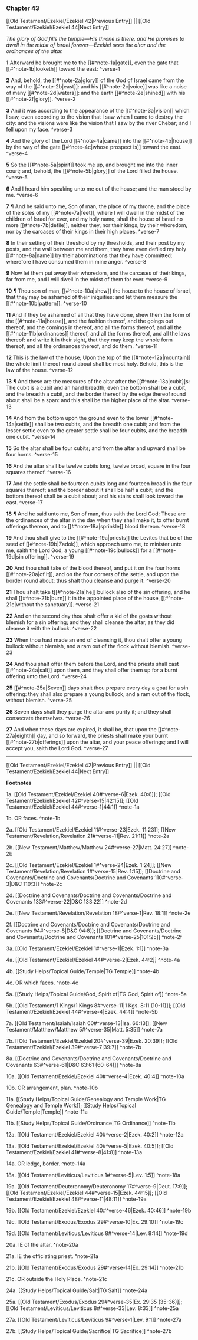 ### Chapter 43

[[Old Testament/Ezekiel/Ezekiel 42|Previous Entry]]  ||  [[Old Testament/Ezekiel/Ezekiel 44|Next Entry]]

*The glory of God fills the temple—His throne is there, and He promises to dwell in the midst of Israel forever—Ezekiel sees the altar and the ordinances of the altar.*

**1**  Afterward he brought me to the [[#^note-1a|gate]], even the gate that [[#^note-1b|looketh]] toward the east: ^verse-1

**2**  And, behold, the [[#^note-2a|glory]] of the God of Israel came from the way of the [[#^note-2b|east]]: and his [[#^note-2c|voice]] was like a noise of many [[#^note-2d|waters]]: and the earth [[#^note-2e|shined]] with his [[#^note-2f|glory]]. ^verse-2

**3**  And it was according to the appearance of the [[#^note-3a|vision]] which I saw, even according to the vision that I saw when I came to destroy the city: and the visions were like the vision that I saw by the river Chebar; and I fell upon my face. ^verse-3

**4**  And the glory of the Lord [[#^note-4a|came]] into the [[#^note-4b|house]] by the way of the gate [[#^note-4c|whose prospect is]] toward the east. ^verse-4

**5**  So the [[#^note-5a|spirit]] took me up, and brought me into the inner court; and, behold, the [[#^note-5b|glory]] of the Lord filled the house. ^verse-5

**6**  And I heard him speaking unto me out of the house; and the man stood by me. ^verse-6

**7**  ¶ And he said unto me, Son of man, the place of my throne, and the place of the soles of my [[#^note-7a|feet]], where I will dwell in the midst of the children of Israel for ever, and my holy name, shall the house of Israel no more [[#^note-7b|defile]], neither they, nor their kings, by their whoredom, nor by the carcases of their kings in their high places. ^verse-7

**8**  In their setting of their threshold by my thresholds, and their post by my posts, and the wall between me and them, they have even defiled my holy [[#^note-8a|name]] by their abominations that they have committed: wherefore I have consumed them in mine anger. ^verse-8

**9**  Now let them put away their whoredom, and the carcases of their kings, far from me, and I will dwell in the midst of them for ever. ^verse-9

**10**  ¶ Thou son of man, [[#^note-10a|shew]] the house to the house of Israel, that they may be ashamed of their iniquities: and let them measure the [[#^note-10b|pattern]]. ^verse-10

**11**  And if they be ashamed of all that they have done, shew them the form of the [[#^note-11a|house]], and the fashion thereof, and the goings out thereof, and the comings in thereof, and all the forms thereof, and all the [[#^note-11b|ordinances]] thereof, and all the forms thereof, and all the laws thereof: and write it in their sight, that they may keep the whole form thereof, and all the ordinances thereof, and do them. ^verse-11

**12**  This is the law of the house; Upon the top of the [[#^note-12a|mountain]] the whole limit thereof round about shall be most holy. Behold, this is the law of the house. ^verse-12

**13**  ¶ And these are the measures of the altar after the [[#^note-13a|cubit]]s: The cubit is a cubit and an hand breadth; even the bottom shall be a cubit, and the breadth a cubit, and the border thereof by the edge thereof round about shall be a span: and this shall be the higher place of the altar. ^verse-13

**14**  And from the bottom upon the ground even to the lower [[#^note-14a|settle]] shall be two cubits, and the breadth one cubit; and from the lesser settle even to the greater settle shall be four cubits, and the breadth one cubit. ^verse-14

**15**  So the altar shall be four cubits; and from the altar and upward shall be four horns. ^verse-15

**16**  And the altar shall be twelve cubits long, twelve broad, square in the four squares thereof. ^verse-16

**17**  And the settle shall be fourteen cubits long and fourteen broad in the four squares thereof; and the border about it shall be half a cubit; and the bottom thereof shall be a cubit about; and his stairs shall look toward the east. ^verse-17

**18**  ¶ And he said unto me, Son of man, thus saith the Lord God; These are the ordinances of the altar in the day when they shall make it, to offer burnt offerings thereon, and to [[#^note-18a|sprinkle]] blood thereon. ^verse-18

**19**  And thou shalt give to the [[#^note-19a|priests]] the Levites that be of the seed of [[#^note-19b|Zadok]], which approach unto me, to minister unto me, saith the Lord God, a young [[#^note-19c|bullock]] for a [[#^note-19d|sin offering]]. ^verse-19

**20**  And thou shalt take of the blood thereof, and put it on the four horns [[#^note-20a|of it]], and on the four corners of the settle, and upon the border round about: thus shalt thou cleanse and purge it. ^verse-20

**21**  Thou shalt take t[[#^note-21a|he]] bullock also of the sin offering, and he shall [[#^note-21b|burn]] it in the appointed place of the house, [[#^note-21c|without the sanctuary]]. ^verse-21

**22**  And on the second day thou shalt offer a kid of the goats without blemish for a sin offering; and they shall cleanse the altar, as they did cleanse it with the bullock. ^verse-22

**23**  When thou hast made an end of cleansing it, thou shalt offer a young bullock without blemish, and a ram out of the flock without blemish. ^verse-23

**24**  And thou shalt offer them before the Lord, and the priests shall cast [[#^note-24a|salt]] upon them, and they shall offer them up for a burnt offering unto the Lord. ^verse-24

**25**  [[#^note-25a|Seven]] days shalt thou prepare every day a goat for a sin offering: they shall also prepare a young bullock, and a ram out of the flock, without blemish. ^verse-25

**26**  Seven days shall they purge the altar and purify it; and they shall consecrate themselves. ^verse-26

**27**  And when these days are expired, it shall be, that upon the [[#^note-27a|eighth]] day, and so forward, the priests shall make your burnt [[#^note-27b|offerings]] upon the altar, and your peace offerings; and I will accept you, saith the Lord God. ^verse-27


---
[[Old Testament/Ezekiel/Ezekiel 42|Previous Entry]]  ||  [[Old Testament/Ezekiel/Ezekiel 44|Next Entry]]


**Footnotes**


1a. [[Old Testament/Ezekiel/Ezekiel 40#^verse-6|Ezek. 40:6]]; [[Old Testament/Ezekiel/Ezekiel 42#^verse-15|42:15]]; [[Old Testament/Ezekiel/Ezekiel 44#^verse-1|44:1]] ^note-1a

1b. OR faces. ^note-1b

2a. [[Old Testament/Ezekiel/Ezekiel 11#^verse-23|Ezek. 11:23]]; [[New Testament/Revelation/Revelation 21#^verse-11|Rev. 21:11]] ^note-2a

2b. [[New Testament/Matthew/Matthew 24#^verse-27|Matt. 24:27]] ^note-2b

2c. [[Old Testament/Ezekiel/Ezekiel 1#^verse-24|Ezek. 1:24]]; [[New Testament/Revelation/Revelation 1#^verse-15|Rev. 1:15]]; [[Doctrine and Covenants/Doctrine and Covenants/Doctrine and Covenants 110#^verse-3|D&C 110:3]] ^note-2c

2d. [[Doctrine and Covenants/Doctrine and Covenants/Doctrine and Covenants 133#^verse-22|D&C 133:22]] ^note-2d

2e. [[New Testament/Revelation/Revelation 18#^verse-1|Rev. 18:1]] ^note-2e

2f. [[Doctrine and Covenants/Doctrine and Covenants/Doctrine and Covenants 94#^verse-8|D&C 94:8]]; [[Doctrine and Covenants/Doctrine and Covenants/Doctrine and Covenants 101#^verse-25|101:25]] ^note-2f

3a. [[Old Testament/Ezekiel/Ezekiel 1#^verse-1|Ezek. 1:1]] ^note-3a

4a. [[Old Testament/Ezekiel/Ezekiel 44#^verse-2|Ezek. 44:2]] ^note-4a

4b. [[Study Helps/Topical Guide/Temple|TG Temple]] ^note-4b

4c. OR which faces. ^note-4c

5a. [[Study Helps/Topical Guide/God, Spirit of|TG God, Spirit of]] ^note-5a

5b. [[Old Testament/1 Kings/1 Kings 8#^verse-11|1 Kgs. 8:11 (10-11)]]; [[Old Testament/Ezekiel/Ezekiel 44#^verse-4|Ezek. 44:4]] ^note-5b

7a. [[Old Testament/Isaiah/Isaiah 60#^verse-13|Isa. 60:13]]; [[New Testament/Matthew/Matthew 5#^verse-35|Matt. 5:35]] ^note-7a

7b. [[Old Testament/Ezekiel/Ezekiel 20#^verse-39|Ezek. 20:39]]; [[Old Testament/Ezekiel/Ezekiel 39#^verse-7|39:7]] ^note-7b

8a. [[Doctrine and Covenants/Doctrine and Covenants/Doctrine and Covenants 63#^verse-61|D&C 63:61 (60-64)]] ^note-8a

10a. [[Old Testament/Ezekiel/Ezekiel 40#^verse-4|Ezek. 40:4]] ^note-10a

10b. OR arrangement, plan. ^note-10b

11a. [[Study Helps/Topical Guide/Genealogy and Temple Work|TG Genealogy and Temple Work]]; [[Study Helps/Topical Guide/Temple|Temple]] ^note-11a

11b. [[Study Helps/Topical Guide/Ordinance|TG Ordinance]] ^note-11b

12a. [[Old Testament/Ezekiel/Ezekiel 40#^verse-2|Ezek. 40:2]] ^note-12a

13a. [[Old Testament/Ezekiel/Ezekiel 40#^verse-5|Ezek. 40:5]]; [[Old Testament/Ezekiel/Ezekiel 41#^verse-8|41:8]] ^note-13a

14a. OR ledge, border. ^note-14a

18a. [[Old Testament/Leviticus/Leviticus 1#^verse-5|Lev. 1:5]] ^note-18a

19a. [[Old Testament/Deuteronomy/Deuteronomy 17#^verse-9|Deut. 17:9]]; [[Old Testament/Ezekiel/Ezekiel 44#^verse-15|Ezek. 44:15]]; [[Old Testament/Ezekiel/Ezekiel 48#^verse-11|48:11]] ^note-19a

19b. [[Old Testament/Ezekiel/Ezekiel 40#^verse-46|Ezek. 40:46]] ^note-19b

19c. [[Old Testament/Exodus/Exodus 29#^verse-10|Ex. 29:10]] ^note-19c

19d. [[Old Testament/Leviticus/Leviticus 8#^verse-14|Lev. 8:14]] ^note-19d

20a. IE of the altar. ^note-20a

21a. IE the officiating priest. ^note-21a

21b. [[Old Testament/Exodus/Exodus 29#^verse-14|Ex. 29:14]] ^note-21b

21c. OR outside the Holy Place. ^note-21c

24a. [[Study Helps/Topical Guide/Salt|TG Salt]] ^note-24a

25a. [[Old Testament/Exodus/Exodus 29#^verse-35|Ex. 29:35 (35-36)]]; [[Old Testament/Leviticus/Leviticus 8#^verse-33|Lev. 8:33]] ^note-25a

27a. [[Old Testament/Leviticus/Leviticus 9#^verse-1|Lev. 9:1]] ^note-27a

27b. [[Study Helps/Topical Guide/Sacrifice|TG Sacrifice]] ^note-27b